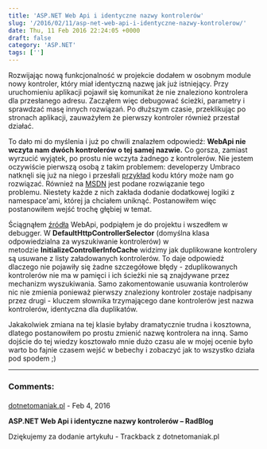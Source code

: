```yaml
---
title: 'ASP.NET Web Api i identyczne nazwy kontrolerów'
slug: '/2016/02/11/asp-net-web-api-i-identyczne-nazwy-kontrolerow/'
date: Thu, 11 Feb 2016 22:24:05 +0000
draft: false
category: 'ASP.NET'
tags: ['']
---
```


Rozwijając nową funkcjonalność w projekcie dodałem w osobnym module nowy kontroler, który miał identyczną nazwę jak już istniejący. Przy uruchomieniu aplikacji pojawił się komunikat że nie znaleziono kontrolera dla przesłanego adresu. Zacząłem więc debugować ścieżki, parametry i sprawdzać masę innych rozwiązań. Po dłuższym czasie, przeklikując po stronach aplikacji, zauważyłem że pierwszy kontroler również przestał działać.

To dało mi do myślenia i już po chwili znalazłem odpowiedź: **WebApi nie wczyta nam dwóch kontrolerów o tej samej nazwie.** Co gorsza, zamiast wyrzucić wyjątek, po prostu nie wczyta żadnego z kontrolerów. Nie jestem oczywiście pierwszą osobą z takim problemem: developerzy Umbraco natknęli się już na niego i przesłali [przykład](http://shazwazza.com/post/multiple-webapi-controllers-with-the-same-name-but-different-namespaces/) kodu który może nam go rozwiązać. Również na [MSDN](https://blogs.msdn.microsoft.com/webdev/2013/03/07/asp-net-web-api-using-namespaces-to-version-web-apis/) jest podane rozwiązanie tego problemu. Niestety każde z nich zakłada dodanie dodatkowej logiki z namespace'ami, której ja chciałem uniknąć. Postanowiłem więc postanowiłem wejść trochę głębiej w temat.

Ściągnąłem [źródła](http://aspnetwebstack.codeplex.com/) WebApi, podpiąłem je do projektu i wszedłem w debugger. W **DefaultHttpControllerSelector** (domyślna klasa odpowiedzialna za wyszukiwanie kontrolerów) w metodzie **InitializeControllerInfoCache** widzimy jak duplikowane kontrolery są usuwane z listy załadowanych kontrolerów. To daje odpowiedź dlaczego nie pojawiły się żadne szczegółowe błędy - zduplikowanych kontrolerów nie ma w pamięci i ich ścieżki nie są znajdywane przez mechanizm wyszukiwania. Samo zakomentowanie usuwania kontrolerów nic nie zmienia ponieważ pierwszy znaleziony kontroler zostaje nadpisany przez drugi - kluczem słownika trzymającego dane kontrolerów jest nazwa kontrolerów, identyczna dla duplikatów.

Jakakolwiek zmiana na tej klasie byłaby dramatycznie trudna i kosztowna, dlatego postanowiłem po prostu zmienić nazwę kontrolera na inną. Samo dojście do tej wiedzy kosztowało mnie dużo czasu ale w mojej ocenie było warto bo fajnie czasem wejść w bebechy i zobaczyć jak to wszystko działa pod spodem ;)

---
### Comments:
#### 
[dotnetomaniak.pl](http://dotnetomaniak.pl/ASPNET-Web-Api-i-identyczne-nazwy-kontrolerow-RadBlog "") - <time datetime="2016-02-11 23:38:09">Feb 4, 2016</time>

**ASP.NET Web Api i identyczne nazwy kontrolerów – RadBlog**

Dziękujemy za dodanie artykułu - Trackback z dotnetomaniak.pl
